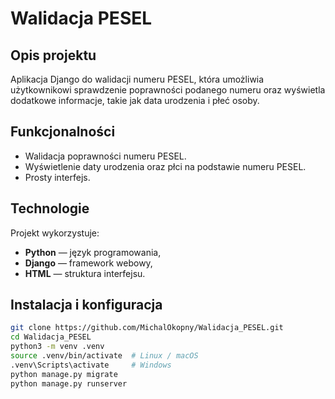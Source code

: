 # Walidacja PESEL

## Opis projektu
Aplikacja Django do walidacji numeru PESEL, która umożliwia użytkownikowi sprawdzenie poprawności podanego numeru oraz wyświetla dodatkowe informacje, takie jak data urodzenia i płeć osoby.

## Funkcjonalności
- Walidacja poprawności numeru PESEL.
- Wyświetlenie daty urodzenia oraz płci na podstawie numeru PESEL.
- Prosty interfejs.

## Technologie
Projekt wykorzystuje:
- **Python** — język programowania,
- **Django** — framework webowy,
- **HTML** — struktura interfejsu.

## Instalacja i konfiguracja

   ```bash
   git clone https://github.com/MichalOkopny/Walidacja_PESEL.git
   cd Walidacja_PESEL
   python3 -m venv .venv
   source .venv/bin/activate  # Linux / macOS
   .venv\Scripts\activate     # Windows
   python manage.py migrate
   python manage.py runserver




  

